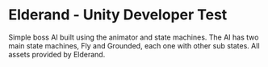 # Elderand - Unity Developer Test
Simple boss AI built using the animator and state machines.
The AI has two main state machines, Fly and Grounded, each one with other sub states. 
All assets provided by Elderand.
